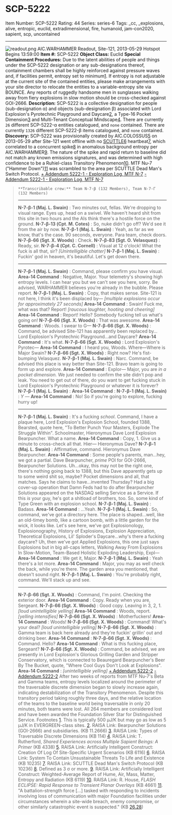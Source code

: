 # SCP-5222
Item Number: SCP-5222
Rating: 44
Series: series-6
Tags: _cc, _explosions, alive, entropic, euclid, extradimensional, fire, humanoid, jam-con2020, sapient, scp, uncontained

---

![readout.png](https://bluesoul.me/scp/5222/readout.png)
AIC.WARHAMMER Readout, Site-121, 2013-05-29 Hotspot Begins 13:59:00
**Item #:** SCP-5222 
**Object Class:** Euclid
**Special Containment Procedures:** Due to the latent abilities of people and things under the SCP-5222 designation or any sub-designations thereof, containment chambers shall be highly reinforced against pressure waves and, if facilities permit, entropy set to minimum[1](javascript:;). If entropy is not adjustable at the current site of the contained entities, please make arrangements with your site director to relocate the entities to a variable-entropy site via BOUNCE.
Any reports of ruggedly handsome men in sunglasses walking away from fiery explosions in slow motion should be cross-checked against GOI-2666.
**Description:** SCP-5222 is a collective designation for people (sub-designation α) and objects (sub-designation β) associated with Lord Explosion's Pyrotechnic Playground and Daycare[2](javascript:;), a Type-16 Pocket Dimension[3](javascript:;) and Multi-Tenant Conceptual Mindscape[4](javascript:;). There are currently `26` different SCP-5222-α entities catalogued, and `none` contained. There are currently `1326` different SCP-5222-β items catalogued, and `none` contained.
**Discovery:** SCP-5222 was provisionally created by AIC.COLOSSUS[5](javascript:;) on 2013-05-29 after Site-121 went offline with no [SCUTTLE](/scuttle)[6](javascript:;) heartbeat[7](javascript:;), which correlated to a concurrent spike[8](javascript:;) in anomalous background entropy per AIC.WARHAMMER[9](javascript:;).
The nature of the spike and rapid return to baseline did not match any known emissions signatures, and was determined with high confidence to be a Ruhiel-class Transitory Phenomenon[10](javascript:;). MTF Nu-7 ("Hammer Down")[11](javascript:;) was scrambled to the area per SCUTTLE Dead Man's Switch Protocol.
[\+ Addendum 5222-1 - Exploration Log, MTF Ν-7](javascript:;)
[\- Addendum 5222-1 - Exploration Log, MTF Ν-7](javascript:;)
> `**Transcribable crew:** Team Ν-7-β (132 Members), Team Ν-7-Γ (132 Members)`
> * * *
> **Ν-7-β-1 (Maj. L. Swain)** : Two minutes out, fellas. We're dropping to visual range. Eyes up, head on a swivel. We haven't heard shit from this site in two hours and the AIs think there's a hostile force on the ground.
> **Ν-7-β-13 (Cpt. M. Cotes)** : So, nuke didn't go off? We'd see it from the air by now.
> **Ν-7-β-1 (Maj. L. Swain)** : Yeah, as far as we know, that's the case. 90 seconds, everyone. Para team, check doors.
> **Ν-7-β-66 (Sgt. X. Woods)** : Check.
> **Ν-7-β-83 (Sgt. O. Velasquez)** : Ready, sir.
> **Ν-7-β-4 (Cpt. C. Cornell)** : Visual at 12 o'clock! What the fuck is all that, sir?
> _[Unintelligible chatter]_
> **Ν-7-β-1 (Maj. L. Swain)** : Fuckin' god in heaven, it's beautiful. Let's get down there.
> * * *
> **Ν-7-β-1 (Maj. L. Swain)** : Command, please confirm you have visual.
> **Area-14 Command** : Negative, Major. Your telemetry's showing high entropy levels. I can hear you but we can't see you here, sorry. Be advised, WARHAMMER believes you're already in the bubble. Please report.
> **Ν-7-β-1 (Maj. L. Swain)** : Copy, that makes sense. Site-121 is not here, I think it's been displaced by—
> _[multiple explosions occur for approximately 27 seconds]_
> **Area-14 Command** : Swain! Fuck me, what was that? Report!
> _[raucous laughter, hooting and cheering]_
> **Area-14 Command** : Report! Hello? Somebody fucking tell us what's going on!
> **Ν-7-β-66 (Sgt. X. Woods)** : That was awesome.
> **Area-14 Command** : Woods. I swear to G—
> **Ν-7-β-66 (Sgt. X. Woods)** : Command, be advised Site-121 has apparently been replaced by…Lord Explosion's Pyrotechnic Playground…and Daycare?
> **Area-14 Command** : It's what.
> **Ν-7-β-66 (Sgt. X. Woods)** : Lord Explosion's Pyrotec—
> **Area-14 Command** : I heard you, Woods. Where—Where is Major Swain?
> **Ν-7-β-66 (Sgt. X. Woods)** : Right now? He's fist-bumping Velasquez.
> **Ν-7-β-1 (Maj. L. Swain)** : Narc. Command, be advised this place is way better than Site-121. Bravo team is going to form up and explore.
> **Area-14 Command** : Explor— Major, you are _in a pocket dimension._ We just needed to confirm the site didn't pop and leak. You need to get out of there, do you want to get fucking stuck in Lord Explosion's Pyrotechnic Playground or whatever it is forever?
> **Ν-7-β-1 (Maj. L. Swain)** :
> **Area-14 Command** :
> **Ν-7-β-1 (Maj. L. Swain)** : _Y_ —
> **Area-14 Command** : No! So if you're going to explore, fucking hurry up!
> * * *
> **Ν-7-β-1 (Maj. L. Swain)** : It's a fucking _school_. Command, I have a plaque here, Lord Explosion's Explosion School, founded 1388, Bearsted, quote here, "To Better Punch Your Masters, Explode The Struggle Within". Schoolmaster, Hieronymus Dave Lord Explosion Bearpuncher. What a name.
> **Area-14 Command** : Copy, 1. Give us a minute to cross-check all that. Hier— Hieronymus Dave?
> **Ν-7-β-1 (Maj. L. Swain)** : Affirmative, command. Hieronymus Dave Bearpuncher.
> **Area-14 Command** : Some people's parents, man…hey, we got a partial. Dave Bearpuncher, _prime_ POI for GOI-2666, Bearpuncher Solutions. Uh…okay, this may not be the right one, there's nothing going back to 1388, but this Dave apparently gets up to some weird shit so, maybe? Pocket dimensions and all, that matches. Says he claims to have…invented Thursday? Had a big cover-up operation that Damn Feds had to do after Bearpuncher Solutions appeared on the NASDAQ selling Service as a Service. If this _is_ your guy, he's got a shitload of brothers, too. So, some kind of Type Green with an explosion school.
> **Ν-7-β-1 (Maj. L. Swain)** : Badass.
> **Area-14 Command** : …Yeah.
> **Ν-7-β-1 (Maj. L. Swain)** : So, command, we've got a directory here. The place is shaped…well, like an old-timey bomb, like a cartoon bomb, with a little garden for the wick, it looks like. Let's see here, we've got Explosionology, Explosionography, History of Explosions, Explosion Appreciation, Theoretical Explosions, Lil' Sploder's Daycare…why's there a fucking daycare? Uh, then we've got Applied Explosions, this one just says Explosions but in big all-caps letters, Walking Away From Explosions In Slow-Motion, Team-Based Holistic Exploding Leadership, Expl—
> **Area-14 Command** : We get it, Major.
> **Ν-7-β-1 (Maj. L. Swain)** : Yeah there's a lot more.
> **Area-14 Command** : Major, you may as well check the back, while you're there. The garden area you mentioned, that doesn't sound right.
> **Ν-7-β-1 (Maj. L. Swain)** : You're probably right, command. We'll stack up and see.
> * * *
> **Ν-7-β-66 (Sgt. X. Woods)** : Command, I'm point. Checking the exterior door.
> **Area-14 Command** : Copy. Ready when you are, Sergeant.
> **Ν-7-β-66 (Sgt. X. Woods)** : Good copy. Leaving in 3, 2, 1.
> _[loud unintelligible yelling]_
> **Area-14 Command** : Woods, report.
> _[yelling intensifies]_
> **Ν-7-β-66 (Sgt. X. Woods)** : Motherfuckers!
> **Area-14 Command** : Woods!
> **Ν-7-β-66 (Sgt. X. Woods)** : Command! What's your deal?
> _[loud unintelligible yelling]_
> **Ν-7-β-66 (Sgt. X. Woods)** : Gamma team is back here already and they're fuckin' grillin' out and drinking beer.
> **Area-14 Command** :
> **Ν-7-β-66 (Sgt. X. Woods)** : Command. Hello?
> **Area-14 Command** : What is this fucking place, Sergeant?
> **Ν-7-β-66 (Sgt. X. Woods)** : Command, be advised, we are presently in Lord Explosion's Glorious Grilling Garden and Stripper Conservatory, which is connected to Beauregard Bearpuncher's Beer By The Bucket, quote, "Where Cool Guys Don't Look at Explosions".
> **Area-14 Command** : _[unintelligible yelling]_
[\+ Addendum 5222-2](javascript:;)
[\- Addendum 5222-2](javascript:;)
After two weeks of reports from MTF Nu-7's Beta and Gamma teams, entropy levels localized around the perimeter of the traversable discrete dimension began to slowly increase again, indicating destabilization of the Transitory Phenomenon. Despite this transitory period taking roughly three days, and the relative location of the teams to the baseline world being traversable in only 20 minutes, both teams were lost. All 264 members are considered lost and have been awarded the Foundation Silver Star for Distinguished Service.
Footnotes
[1](javascript:;). This is typically 500 µJ/K but may go as low as 5 µJ/K in EVERGREEN-class sites.
[2](javascript:;). RAISA Link: Bearpuncher Solutions (GOI-2666) and subsidiaries. (KB 11.2666)
[3](javascript:;). RAISA Link: Types of Traversable Discrete Dimensions (KB 114)
[4](javascript:;). RAISA Link: T. Rutherford, _Shared Experiences across Multiple Sapient Beings: A Primer_ (KB 4338)
[5](javascript:;). RAISA Link: Artificially Intelligent Construct: Creation Of Log Of Site-Specific Urgent Scenarios (KB 6116)
[6](javascript:;). RAISA Link: System To Contain Unsustainable Threats To Life and Existence (KB 10235)
[7](javascript:;). RAISA Link: SCUTTLE Dead Man's Switch Protocol (KB 10236)
[8](javascript:;). Defined as 3 σ or more.
[9](javascript:;). RAISA Link: Artificially Intelligent Construct: Weighted-Average Report of Hume, Air, Mass, Matter, Entropy and Radiation (KB 6119)
[10](javascript:;). RAISA Link: R. House, _FLASH ECLIPSE: Rapid Response to Transient Planar Overlays_ (KB 4661)
[11](javascript:;). "A battalion-strength force […] tasked with responding to incidents involving loss of communication with major Foundation facilities under circumstances wherein a site-wide breach, enemy compromise, or other similarly catastrophic event is suspected." (KB [26.28](/task-forces))
